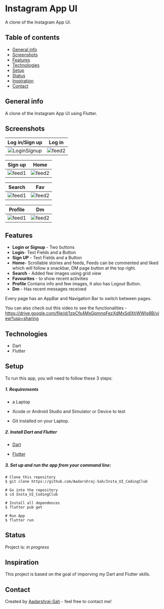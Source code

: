 # Instagram App UI 
A clone of the Instagram App UI.

## Table of contents
* [General info](#general-info)
* [Screenshots](#screenshots)
* [Features](#features)
* [Technologies](#technologies)
* [Setup](#setup)
* [Status](#status)
* [Inspiration](#inspiration)
* [Contact](#contact)



## General info
A clone of the Instagram App UI using Flutter.

## Screenshots

 Log in/Sign up           |  Log in
 :-------------------------:|:-------------------------:
![LoginSignup](https://github.com/Aadarshraj-Sah/Insta_UI_CodingClub/blob/master/Screenshots/LoginSignup.png?raw=true)|![feed2](https://github.com/Aadarshraj-Sah/Insta_UI_CodingClub/blob/master/Screenshots/Login.png)

 Sign up          |  Home
 :-------------------------:|:-------------------------:
![feed1](https://github.com/Aadarshraj-Sah/Insta_UI_CodingClub/blob/master/Screenshots/Signup.png)|![feed2](https://github.com/Aadarshraj-Sah/Insta_UI_CodingClub/blob/master/Screenshots/Home.png)

 Search         |  Fav
 :-------------------------:|:-------------------------:
![feed1](https://github.com/Aadarshraj-Sah/Insta_UI_CodingClub/blob/master/Screenshots/Search.png)|![feed2](https://github.com/Aadarshraj-Sah/Insta_UI_CodingClub/blob/master/Screenshots/Fav.png)

 Profile          |  Dm
 :-------------------------:|:-------------------------:
![feed1](https://github.com/Aadarshraj-Sah/Insta_UI_CodingClub/blob/master/Screenshots/Profile.png)|![feed2](https://github.com/Aadarshraj-Sah/Insta_UI_CodingClub/blob/master/Screenshots/Dm.png)


## Features
* __Login or Signup__  - Two buttons
* __Login__- Text Fields and a Button
* __Sign UP__ - Text Fields and a Button
* __Home__- Scrollable stories and feeds, Feeds can be commented and liked which will follow a snackbar, DM page button at the top right.
* __Search__ - Added few images using grid view
* __Favourites__ - to show recent activities
* __Profile__ Contains info and few images, It also has Logout Button.
* __Dm__ - Has recent messages received

Every page has an AppBar and Navigation Bar to switch between pages.

You can also check out this video to see the functionalities - https://drive.google.com/file/d/1zpCfs4MxGpmnqFezXdMxSdlXtjWWIg8B/view?usp=sharing

## Technologies
* Dart
* Flutter


## Setup
To run this app, you will need to follow these 3 steps:

##### 1. Requirements 
  - a Laptop

  - Xcode or Android Studio and Simulator or Device to test

  - Git installed on your Laptop. 


##### 2. Install Dart and Flutter
  - [Dart](https://dart.dev/get-dart)

  - [Flutter](https://flutter.dev/docs/get-started/install)


##### 3. Set up and run the app from your command line:
  ```
  # Clone this repository
  $ git clone https://github.com/Aadarshraj-Sah/Insta_UI_CodingClub

  # Go into the repository
  $ cd Insta_UI_CodingClub

  # Install all dependences 
  $ flutter pub get

  # Run App
  $ flutter run
  ```


## Status
Project is: _in progress_

## Inspiration
This project is based on the goal of imporving my Dart and Flutter skills.


## Contact
Created by [Aadarshraj-Sah](https://github.com/Aadarshraj-Sah) - feel free to contact me!




